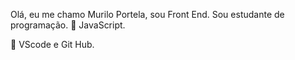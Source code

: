 Olá, eu me chamo Murilo Portela, sou Front End. Sou estudante de programação.
🦄 JavaScript.

💼 VScode e Git Hub.
